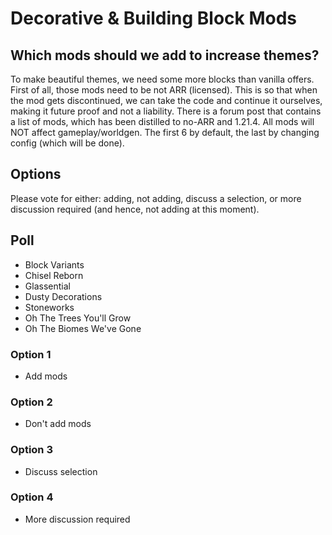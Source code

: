 # Decorative & Building Block Mods
## Which mods should we add to increase themes?
To make beautiful themes, we need some more blocks than vanilla offers. First of all, those mods need to be not ARR (licensed). This is so that when the mod gets discontinued, we can take the code and continue it ourselves, making it future proof and not a liability. There is a forum post that contains a list of mods, which has been distilled to no-ARR and 1.21.4.
All mods will NOT affect gameplay/worldgen. The first 6 by default, the last by changing config (which will be done).

## Options
Please vote for either: adding, not adding, discuss a selection, or more discussion required (and hence, not adding at this moment).

## Poll
- Block Variants 
- Chisel Reborn 
- Glassential 
- Dusty Decorations 
- Stoneworks
- Oh The Trees You'll Grow 
- Oh The Biomes We've Gone 

### Option 1
- Add mods
### Option 2
- Don't add mods
### Option 3
- Discuss selection
### Option 4
- More discussion required
